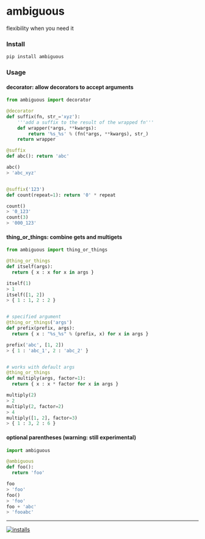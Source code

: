 ambiguous
======
flexibility when you need it


### Install
```bash
pip install ambiguous
```


### Usage

#### decorator: allow decorators to accept arguments
```python
from ambiguous import decorator

@decorator
def suffix(fn, str_='xyz'):
    '''add a suffix to the result of the wrapped fn'''
    def wrapper(*args, **kwargs):
        return '%s_%s' % (fn(*args, **kwargs), str_)
    return wrapper

@suffix
def abc(): return 'abc'

abc()
> 'abc_xyz'


@suffix('123')
def count(repeat=1): return '0' * repeat

count()
> '0_123'
count(3)
> '000_123'
```

#### thing_or_things: combine gets and multigets

```python
from ambiguous import thing_or_things

@thing_or_things
def itself(args):
  return { x : x for x in args }

itself(1)
> 1
itself([1, 2])
> { 1 : 1, 2 : 2 }


# specified argument
@thing_or_things('args')
def prefix(prefix, args):
  return { x : "%s_%s" % (prefix, x) for x in args }

prefix('abc', [1, 2])
> { 1 : 'abc_1', 2 : 'abc_2' }


# works with default args
@thing_or_things
def multiply(args, factor=1):
  return { x : x * factor for x in args }

multiply(2)
> 2
multiply(2, factor=2)
> 4
multiply([1, 2], factor=3)
> { 1 : 3, 2 : 6 }
```


#### optional parentheses  (warning: still experimental)
```python
import ambiguous

@ambiguous
def foo():
  return 'foo'

foo
> 'foo'
foo()
> 'foo'
foo + 'abc'
> 'fooabc'
```

----
[![installs](https://img.shields.io/pypi/dm/ambiguous.svg?label=installs)](https://pypi.org/project/ambiguous)
